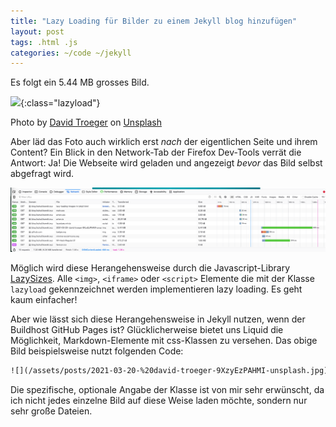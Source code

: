 ```yaml
---
title: "Lazy Loading für Bilder zu einem Jekyll blog hinzufügen"
layout: post
tags: .html .js
categories: ~/code ~/jekyll
---
```


Es folgt ein 5.44 MB grosses Bild.

![](/assets/posts/2021-03-20-%20david-troeger-9XzyEzPAHMI-unsplash.jpg){:class="lazyload"}

Photo by <a href="https://unsplash.com/@jetlag?utm_source=unsplash&utm_medium=referral&utm_content=creditCopyText">David Troeger</a> on <a href="/t/wallpapers?utm_source=unsplash&utm_medium=referral&utm_content=creditCopyText">Unsplash</a>

Aber läd das Foto auch wirklich erst _nach_ der eigentlichen Seite und ihrem Content? Ein Blick in den Network-Tab der Firefox Dev-Tools verrät die Antwort: Ja! Die Webseite wird geladen und angezeigt _bevor_ das Bild selbst abgefragt wird.

![](../../assets/posts/2021-03-20-browser-network-performance.png)

Möglich wird diese Herangehensweise durch die Javascript-Library [LazySizes](https://github.com/aFarkas/lazysizes/blob/gh-pages/README.md). Alle `<img>`, `<iframe>` oder `<script>` Elemente die mit der Klasse `lazyload` gekennzeichnet werden implementieren lazy loading. Es geht kaum einfacher! 

Aber wie lässt sich diese Herangehensweise in Jekyll nutzen, wenn der Buildhost GitHub Pages ist? Glücklicherweise bietet uns Liquid die Möglichkeit, Markdown-Elemente mit css-Klassen zu versehen. Das obige Bild beispielsweise nutzt folgenden Code:

```html
![](/assets/posts/2021-03-20-%20david-troeger-9XzyEzPAHMI-unsplash.jpg){:class="lazyload"}
```

Die spezifische, optionale Angabe der Klasse ist von mir sehr erwünscht, da ich nicht jedes einzelne Bild auf diese Weise laden möchte, sondern nur sehr große Dateien.
